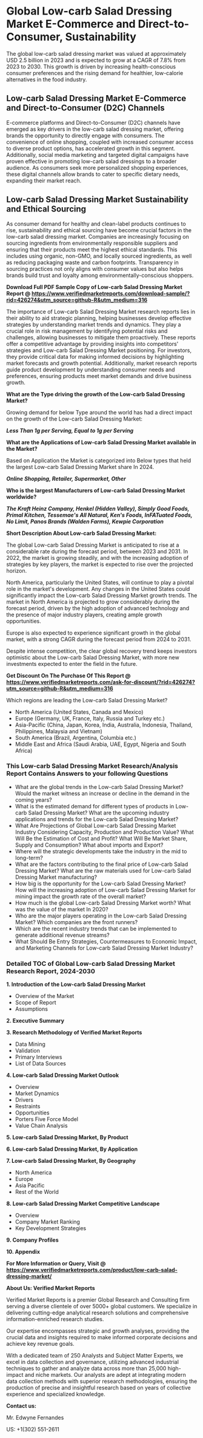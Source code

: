 <h1>Global Low-carb Salad Dressing Market E-Commerce and Direct-to-Consumer, Sustainability</h1><p class=""><p>The global low-carb salad dressing market was valued at approximately USD 2.5 billion in 2023 and is expected to grow at a CAGR of 7.8% from 2023 to 2030. This growth is driven by increasing health-conscious consumer preferences and the rising demand for healthier, low-calorie alternatives in the food industry.</p><h2>Low-carb Salad Dressing Market E-Commerce and Direct-to-Consumer (D2C) Channels</h2><p>E-commerce platforms and Direct-to-Consumer (D2C) channels have emerged as key drivers in the low-carb salad dressing market, offering brands the opportunity to directly engage with consumers. The convenience of online shopping, coupled with increased consumer access to diverse product options, has accelerated growth in this segment. Additionally, social media marketing and targeted digital campaigns have proven effective in promoting low-carb salad dressings to a broader audience. As consumers seek more personalized shopping experiences, these digital channels allow brands to cater to specific dietary needs, expanding their market reach.</p><h2>Low-carb Salad Dressing Market Sustainability and Ethical Sourcing</h2><p>As consumer demand for healthy and clean-label products continues to rise, sustainability and ethical sourcing have become crucial factors in the low-carb salad dressing market. Companies are increasingly focusing on sourcing ingredients from environmentally responsible suppliers and ensuring that their products meet the highest ethical standards. This includes using organic, non-GMO, and locally sourced ingredients, as well as reducing packaging waste and carbon footprints. Transparency in sourcing practices not only aligns with consumer values but also helps brands build trust and loyalty among environmentally-conscious shoppers.</p></p><p class=""><strong>Download Full PDF Sample Copy of Low-carb Salad Dressing Market Report @ <a href="https://www.verifiedmarketreports.com/download-sample/?rid=426274&utm_source=github-R&utm_medium=316" target="_blank">https://www.verifiedmarketreports.com/download-sample/?rid=426274&utm_source=github-R&utm_medium=316</a></strong></p><p>The importance of&nbsp;Low-carb Salad Dressing Market research reports lies in their ability to aid strategic planning, helping businesses develop effective strategies by understanding market trends and dynamics. They play a crucial role in risk management by identifying potential risks and challenges, allowing businesses to mitigate them proactively. These reports offer a competitive advantage by providing insights into competitors' strategies and Low-carb Salad Dressing Market positioning. For investors, they provide critical data for making informed decisions by highlighting market forecasts and growth potential. Additionally, market research reports guide product development by understanding consumer needs and preferences, ensuring products meet market demands and drive business growth.</p><p><strong>What are the&nbsp;Type driving the growth of the Low-carb Salad Dressing Market?</strong></p><p id="" class="">Growing demand for below Type around the world has had a direct impact on the growth of the Low-carb Salad Dressing Market:</p><p class=""><em><strong>Less Than 1g per Serving, Equal to 1g per Serving</strong></em></p><p class=""><strong>What are the&nbsp;Applications&nbsp;of Low-carb Salad Dressing Market available in the Market?</strong></p><p id="" class="">Based on Application the Market is categorized into Below types that held the largest Low-carb Salad Dressing Market share In 2024.</p><p class=""><em><strong>Online Shopping, Retailer, Supermarket, Other</strong></em></p><p class=""><strong>Who is the largest Manufacturers of Low-carb Salad Dressing Market worldwide?</strong></p><p><em><strong>The Kraft Heinz Company, Henkel (Hidden Valley), Simply Good Foods, Primal Kitchen, Tessemae's All Natural, Ken's Foods, InFATuated Foods, No Limit, Panos Brands (Walden Farms), Kewpie Corporation</strong></em></p><p id="" class=""><strong>Short Description About Low-carb Salad Dressing Market:</strong></p><p>The global Low-carb Salad Dressing Market is anticipated to rise at a considerable rate during the forecast period, between 2023 and 2031. In 2022, the market is growing steadily, and with the increasing adoption of strategies by key players, the market is expected to rise over the projected horizon.</p><p>North America, particularly the United States, will continue to play a pivotal role in the market's development. Any changes in the United States could significantly impact the Low-carb Salad Dressing Market growth trends. The market in North America is projected to grow considerably during the forecast period, driven by the high adoption of advanced technology and the presence of major industry players, creating ample growth opportunities.</p><p>Europe is also expected to experience significant growth in the global market, with a strong CAGR during the forecast period from 2024 to 2031.</p><p>Despite intense competition, the clear global recovery trend keeps investors optimistic about the Low-carb Salad Dressing Market, with more new investments expected to enter the field in the future.</p><p id="" class=""><strong>Get Discount On The Purchase Of This Report @ <a href="https://www.verifiedmarketreports.com/ask-for-discount/?rid=426274?utm_source=github-R&utm_medium=316" target="_blank">https://www.verifiedmarketreports.com/ask-for-discount/?rid=426274?utm_source=github-R&utm_medium=316</a></strong></p><p class="">Which regions are leading the Low-carb Salad Dressing Market?</p><ul><li>North America (United States, Canada and Mexico)</li><li>Europe (Germany, UK, France, Italy, Russia and Turkey etc.)</li><li>Asia-Pacific (China, Japan, Korea, India, Australia, Indonesia, Thailand, Philippines, Malaysia and Vietnam)</li><li>South America (Brazil, Argentina, Columbia etc.)</li><li>Middle East and Africa (Saudi Arabia, UAE, Egypt, Nigeria and South Africa)</li></ul><h3 id="" class="">This Low-carb Salad Dressing Market Research/Analysis Report Contains Answers to your following Questions</h3><ul><li>What are the global trends in the Low-carb Salad Dressing Market? Would the market witness an increase or decline in the demand in the coming years?</li><li>What is the estimated demand for different types of products in Low-carb Salad Dressing Market? What are the upcoming industry applications and trends for the Low-carb Salad Dressing Market?</li><li>What Are Projections of Global Low-carb Salad Dressing Market Industry Considering Capacity, Production and Production Value? What Will Be the Estimation of Cost and Profit? What Will Be Market Share, Supply and Consumption? What about imports and Export?</li><li>Where will the strategic developments take the industry in the mid to long-term?</li><li>What are the factors contributing to the final price of Low-carb Salad Dressing Market? What are the raw materials used for Low-carb Salad Dressing Market manufacturing?</li><li>How big is the opportunity for the Low-carb Salad Dressing Market? How will the increasing adoption of Low-carb Salad Dressing Market for mining impact the growth rate of the overall market?</li><li>How much is the global Low-carb Salad Dressing Market worth? What was the value of the market In 2020?</li><li>Who are the major players operating in the Low-carb Salad Dressing Market? Which companies are the front runners?</li><li>Which are the recent industry trends that can be implemented to generate additional revenue streams?</li><li>What Should Be Entry Strategies, Countermeasures to Economic Impact, and Marketing Channels for Low-carb Salad Dressing Market Industry?</li></ul><h3 id="" class="">Detailed TOC of Global Low-carb Salad Dressing Market Research Report, 2024-2030</h3><p id="" class=""><strong>1. Introduction of the Low-carb Salad Dressing Market</strong></p><ul><li>Overview of the Market</li><li>Scope of Report</li><li>Assumptions</li></ul><p id="" class=""><strong>2. Executive Summary</strong></p><p id="" class=""><strong>3. Research Methodology of Verified Market Reports</strong></p><ul><li>Data Mining</li><li>Validation</li><li>Primary Interviews</li><li>List of Data Sources</li></ul><p id="" class=""><strong>4. Low-carb Salad Dressing Market Outlook</strong></p><ul><li>Overview</li><li>Market Dynamics</li><li>Drivers</li><li>Restraints</li><li>Opportunities</li><li>Porters Five Force Model</li><li>Value Chain Analysis</li></ul><p id="" class=""><strong>5. Low-carb Salad Dressing Market, By Product</strong></p><p id="" class=""><strong>6. Low-carb Salad Dressing Market, By Application</strong></p><p id="" class=""><strong>7. Low-carb Salad Dressing Market, By Geography</strong></p><ul><li>North America</li><li>Europe</li><li>Asia Pacific</li><li>Rest of the World</li></ul><p id="" class=""><strong>8. Low-carb Salad Dressing Market Competitive Landscape</strong></p><ul><li>Overview</li><li>Company Market Ranking</li><li>Key Development Strategies</li></ul><p id="" class=""><strong>9. Company Profiles</strong></p><p id="" class=""><strong>10. Appendix</strong></p><p id="" class=""><strong>For More Information or Query, Visit @ <a href="https://www.verifiedmarketreports.com/product/low-carb-salad-dressing-market/" target="_blank">https://www.verifiedmarketreports.com/product/low-carb-salad-dressing-market/</a></strong></p><p id="" class=""><strong>About Us: Verified Market Reports</strong></p><p id="" class="">Verified Market Reports is a premier Global Research and Consulting firm serving a diverse clientele of over 5000+ global customers. We specialize in delivering cutting-edge analytical research solutions and comprehensive information-enriched research studies.</p><p id="" class="">Our expertise encompasses strategic and growth analyses, providing the crucial data and insights required to make informed corporate decisions and achieve key revenue goals.</p><p id="" class="">With a dedicated team of 250 Analysts and Subject Matter Experts, we excel in data collection and governance, utilizing advanced industrial techniques to gather and analyze data across more than 25,000 high-impact and niche markets. Our analysts are adept at integrating modern data collection methods with superior research methodologies, ensuring the production of precise and insightful research based on years of collective experience and specialized knowledge.</p><p id="" class=""><strong>Contact us:</strong></p><p id="" class="">Mr. Edwyne Fernandes</p><p id="" class="">US: +1(302) 551-2611</p>